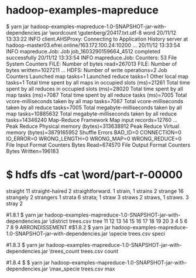 # hadoop-examples-mapreduce
$ yarn jar hadoop-examples-mapreduce-1.0-SNAPSHOT-jar-with-dependencies.jar \wordcount \gutenberg/20417.txt.utf-8  word
20/11/12 13:33:22 INFO client.AHSProxy: Connecting to Application History server at hadoop-master03.efrei.online/163.172.100.24:10200
...
20/11/12 13:33:54 INFO mapreduce.Job: Job job_1603290159664_4512 completed successfully
20/11/12 13:33:54 INFO mapreduce.Job: Counters: 53
        File System Counters
                FILE: Number of bytes read=267013
                FILE: Number of bytes written=1027211
               ...
               HDFS: Number of write operations=2
        Job Counters
                Launched map tasks=1
                Launched reduce tasks=1
                Other local map tasks=1
                Total time spent by all maps in occupied slots (ms)=21261
                Total time spent by all reduces in occupied slots (ms)=28020
                Total time spent by all map tasks (ms)=7087
                Total time spent by all reduce tasks (ms)=7005
                Total vcore-milliseconds taken by all map tasks=7087
                Total vcore-milliseconds taken by all reduce tasks=7005
                Total megabyte-milliseconds taken by all map tasks=10885632
                Total megabyte-milliseconds taken by all reduce tasks=14346240
        Map-Reduce Framework
                Map input records=12760
              ...
           Peak Reduce Physical memory (bytes)=313638912
                Peak Reduce Virtual memory (bytes)=3879165952
        Shuffle Errors
                BAD_ID=0
                CONNECTION=0
                IO_ERROR=0
                WRONG_LENGTH=0
                WRONG_MAP=0
                WRONG_REDUCE=0
        File Input Format Counters
                Bytes Read=674570
        File Output Format Counters
                Bytes Written=196183

# $ hdfs dfs -cat \word/part-r-00000
straight        11
straight-haired 2
straightforward.        1
strain, 1
strains 2
strange 16
strangely       2
strangers       1
strata  6
strata; 1
straw   3
straws  2
straws, 1
straws. 3
stray   2

#1.8.1 $ yarn jar hadoop-examples-mapreduce-1.0-SNAPSHOT-jar-with-dependencies.jar \district trees.csv tree
11
12
13
14
15
16
17
18
19
20
3
4
5
6
7
8
9
ARRONDISSEMENT
#$1.8.2 $ yarn jar hadoop-examples-mapreduce-1.0-SNAPSHOT-jar-with-dependencies.jar \specie  trees.csv speci


#1.8.3 $ yarn jar hadoop-examples-mapreduce-1.0-SNAPSHOT-jar-with-dependencies.jar \trees_count  trees.csv count

#1.8.4 $ $ yarn jar hadoop-examples-mapreduce-1.0-SNAPSHOT-jar-with-dependencies.jar \max_specie  trees.csv max
